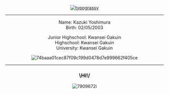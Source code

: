 <div align='center'>

[![typograssy](https://typograssy.deno.dev/api?text=COMPUTER!%20ANIME!%20SHIMA-RIN!!!%20)](https://github.com/kawarimidoll/typograssy)

<hr>

Name: Kazuki Yoshimura\
Birth: 02/05/2003

Junior Highschool: Kwansei Gakuin\
Highschool: Kwansei Gakuin\
University: Kwansei Gakuin

![74baaa01cec87f09c199d0478d7e999662f405ce](https://github.com/KazukiYoshi/KazukiYoshi/assets/169992809/8968d400-296f-4287-b1d5-d685e0b773a5)
 
<hr>


### \Hi!/

![7909672i](https://github.com/KazukiYoshi/KazukiYoshi/assets/169992809/6d344376-920d-45fc-91e1-2a03cfa87c5b)
